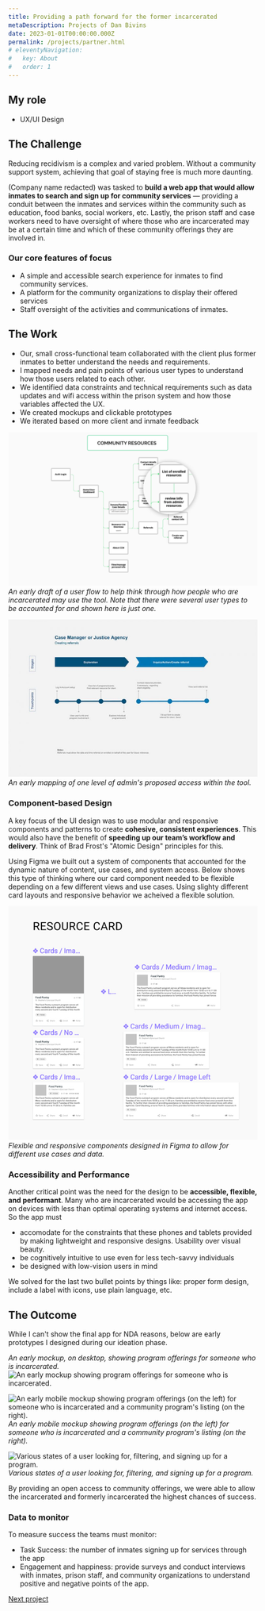 ```yaml
---
title: Providing a path forward for the former incarcerated
metaDescription: Projects of Dan Bivins
date: 2023-01-01T00:00:00.000Z
permalink: /projects/partner.html
# eleventyNavigation:
#   key: About
#   order: 1
---
```




## My role
- UX/UI Design

## The Challenge

Reducing recidivism is a complex and varied problem. Without a community support system, achieving that goal of staying free is much more daunting.

(Company name redacted) was tasked to **build a web app that would allow inmates to search and sign up for community services** &mdash; providing a conduit between the inmates and services within the community such as education, food banks, social workers, etc. Lastly, the prison staff and case workers need to have oversight of where those who are incarcerated may be at a certain time and which of these community offerings they are involved in. 

### Our core features of focus
- A simple and accessible search experience for inmates to find community services.
- A platform for the community organizations to display their offered services
- Staff oversight of the activities and communications of inmates.

## The Work
- Our, small cross-functional team collaborated with the client plus former inmates to better understand the needs and requirements. 
- I mapped needs and pain points of various user types to understand how those users related to each other.
- We identified data constraints and technical requirements such as data updates and wifi access within the prison system and how those variables affected the UX.
- We created mockups and clickable prototypes
- We iterated based on more client and inmate feedback

![A rough draft of a user flow to help think through how people who are incarcerated may use the tool.](/static/img/cc_roles.png)
*An early draft of a user flow to help think through how people who are incarcerated may use the tool. Note that there were several user types to be accounted for and shown here is just one.*

![An early mapping of one level of admin's purpose and action within the tool.](/static/img/sec0.jpg)
*An early mapping of one level of admin's proposed access within the tool.*

### Component-based Design
A key focus of the UI design was to use modular and responsive components and patterns to create **cohesive, consistent experiences**. This would also have the benefit of **speeding up our team’s workflow and delivery**. Think of Brad Frost's "Atomic Design" principles for this.

Using Figma we built out a system of components that accounted for the dynamic nature of content, use cases, and system access. Below shows this type of thinking where our card component needed to be flexible depending on a few different views and use cases. Using slighty different card layouts and responsive behavior we acheived a flexible solution. 

![Components in Figma for our consistent and modular experience.](/static/img/sec1-crop.png)
*Flexible and responsive components designed in Figma to allow for different use cases and data.*

### Accessibility and Performance
Another critical point was the need for the design to be **accessible, flexible, and performant**. Many who are incarcerated would be accessing the app on devices with less than optimal operating systems and internet access. So the app must 
- accomodate for the constraints that these phones and tablets provided by making lightweight and responsive designs. Usability over visual beauty.
- be cognitively intuitive to use even for less tech-savvy individuals
- be designed with low-vision users in mind

We solved for the last two bullet points by things like: proper form design, include a label with icons, use plain language, etc. 

## The Outcome
While I can't show the final app for NDA reasons, below are early prototypes I designed during our ideation phase. 

*An early mockup, on desktop, showing program offerings for someone who is incarcerated.*
![An early mockup showing program offerings for someone who is incarcerated.](/static/img/program-detail.png)

![An early mobile mockup showing program offerings (on the left) for someone who is incarcerated and a community program's listing (on the right).](/static/img/cc-mobile.jpg)
*An early mobile mockup showing program offerings (on the left) for someone who is incarcerated and a community program's listing (on the right).*

![Various states of a user looking for, filtering, and signing up for a program.](/static/img/sec8.jpg)
*Various states of a user looking for, filtering, and signing up for a program.*

By providing an open access to community offerings, we were able to allow the incarcerated and formerly incarcerated the highest chances of success. 

### Data to monitor
To measure success the teams must monitor:
- Task Success: the number of inmates signing up for services through the app
- Engagement and happiness: provide surveys and conduct interviews with inmates, prison staff, and community organizations to understand positive and negative points of the app.


[Next project](/projects/mgov)